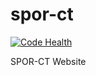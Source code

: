 # spor-ct
[![Code Health](https://landscape.io/github/JasonBristol/spor-ct/master/landscape.svg?style=flat)](https://landscape.io/github/JasonBristol/spor-ct/master)

SPOR-CT Website
